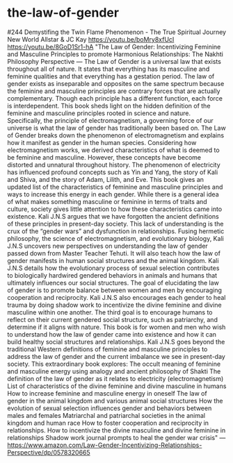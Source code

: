 # the-law-of-gender
#244 Demystifing the Twin Flame Phenomenon - The True Spiritual Journey New World Allstar &amp; JC Kay https://youtu.be/boMry8xfUcI https://youtu.be/8GoD1Sr1-hA  "The Law of Gender: Incentivizing Feminine and Masculine Principles to promote Harmonious Relationships: The Nakhti Philosophy Perspective — The Law of Gender is a universal law that exists throughout all of nature. It states that everything has its masculine and feminine qualities and that everything has a gestation period. The law of gender exists as inseparable and opposites on the same spectrum because the feminine and masculine principles are contrary forces that are actually complementary. Though each principle has a different function, each force is interdependent.  This book sheds light on the hidden definition of the feminine and masculine principles rooted in science and nature. Specifically, the principle of electromagnetism, a governing force of our universe is what the law of gender has traditionally been based on.  The Law of Gender breaks down the phenomenon of electromagnetism and explains how it manifest as gender in the human species. Considering how electromagnetism works, we derived characteristics of what is deemed to be feminine and masculine. However, these concepts have become distorted and unnatural throughout history. The phenomenon of electricity has influenced profound concepts such as Yin and Yang, the story of Kali and Shiva, and the story of Adam, Lilith, and Eve. This book gives an updated list of the characteristics of feminine and masculine principles and ways to increase this energy in each gender.  While there is a general idea of what makes something masculine or feminine in terms of traits and culture, society gives little attention to how these characteristics came into existence. Kali J.N.S argues that we have forgotten the ancient definitions of these principles in present-day society. This lack of understanding is the crux of the “gender wars” and dysfunction in relationships.  Fusing hermetic philosophy, the science of electromagnetism, and evolutionary biology, Kali J.N.S uncovers new perspectives on understanding the law of gender passed down from Master Teacher Tehuti. It will also teach how the law of gender manifests in human social structures and the animal kingdom. Kali J.N.S details how the evolutionary process of sexual selection contributes to biologically hardwired gendered behaviors in animals and humans that ultimately influences our social structures.  The goal of elucidating the law of gender is to promote balance between women and men by encouraging cooperation and reciprocity. Kali J.N.S also encourages each gender to heal trauma by doing shadow work to incentivize the divine feminine and divine masculine within one another. The third goal is to encourage humans to reflect on their current gendered social structure, such as patriarchy, and determine if it aligns with nature.  This book is for women and men who wish to understand how the law of gender came into existence and how it can build healthy social structures and relationships.  Kali J.N.S goes beyond the traditional Western definitions of feminine and masculine principles to address the law of gender and the current imbalance we see in present-day society. This extraordinary book explores: The occult meaning of feminine and masculine energy using analogy and ancient philosophy of Shakti The definition of the law of gender as it relates to electricity (electromagnetism) List of characteristics of the divine feminine and divine masculine in humans How to increase feminine and masculine energy in oneself The law of gender in the animal kingdom and various animal social structures How the evolution of sexual selection influences gender and behaviors between males and females Matriarchal and patriarchal societies in the animal kingdom and human race How to foster cooperation and reciprocity in relationships. How to incentivize the divine masculine and divine feminine in relationships Shadow work journal prompts to heal the gender war crisis" — https://www.amazon.com/Law-Gender-Incentivizing-Relationships-Perspective/dp/0578320665
